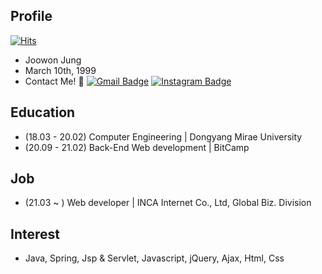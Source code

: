 ## **Profile** 

[![Hits](https://hits.seeyoufarm.com/api/count/incr/badge.svg?url=https%3A%2F%2Fgithub.com%2Fjoowon-jung&count_bg=%2300A9FF&title_bg=%235BCAFF&icon=&icon_color=%23E7E7E7&title=VISIT&edge_flat=false)](https://hits.seeyoufarm.com)
- Joowon Jung
- March 10th, 1999
- Contact Me! 👋  [![Gmail Badge](https://img.shields.io/badge/Gmail-d14836?style=flat-square&logo=Gmail&logoColor=white&link=mailto:jjoowonjung@gmail.com)](mailto:jjoowonjung@gmail.com)
[![Instagram Badge](https://img.shields.io/badge/-Instagram-dd2a7b?style=flat-square&logo=instagram&logoColor=white&link=https://www.instagram.com/zoo._.1/)](https://www.instagram.com/zoo._.1/) 

## Education
- (18.03 - 20.02) Computer Engineering | Dongyang Mirae University
- (20.09 - 21.02) Back-End Web development | BitCamp

## Job
- (21.03 ~ ) Web developer | INCA Internet Co., Ltd, Global Biz. Division

## Interest
- Java, Spring, Jsp & Servlet, Javascript, jQuery, Ajax, Html, Css

